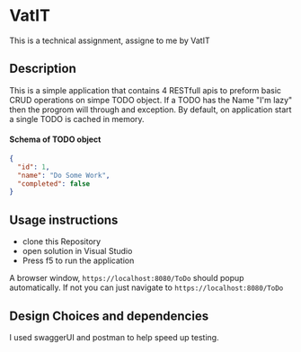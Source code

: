 # VatIT
This is a technical assignment, assigne to me by VatIT

## Description
This is a simple application that contains 4 RESTfull apis to preform basic CRUD operations on simpe TODO object.
If a TODO has the Name "I'm lazy" then the progrom will through and exception.
By default, on application start a single TODO is cached in memory.

#### Schema of TODO object
```JSON
{
  "id": 1,
  "name": "Do Some Work",
  "completed": false
}
```

## Usage instructions
- clone this Repository
- open solution in Visual Studio
- Press f5 to run the application

A browser window, ``https://localhost:8080/ToDo`` should popup automatically. If not you can just navigate to ``https://localhost:8080/ToDo``

## Design Choices and dependencies
I used swaggerUI and postman to help speed up testing.
